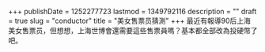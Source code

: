 +++
publishDate = 1252277723
lastmod = 1349792116
description = ""
draft = true
slug = "conductor"
title = "美女售票员猜測"
+++
最近有報導90后上海美女售票员，但想想，上海世博會還需要這些售票員嗎？基本都全部改為投硬幣了吧。